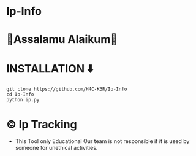 # Ip-Info

# 🖤Assalamu Alaikum🖤


# INSTALLATION ⬇️
```
git clone https://github.com/H4C-K3R/Ip-Info
cd Ip-Info
python ip.py
```

# ©️ Ip Tracking 
* This Tool only Educational Our team is not responsible if it is used by someone for unethical activities.
